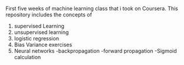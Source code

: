 First five weeks of machine learning class that i took on Coursera. This repository includes the concepts of

1) supervised Learning
2) unsupervised learning
3) logistic regression
4)  Bias Variance exercises
5) Neural networks
    -backpropagation
    -forward propagation
    -Sigmoid calculation
